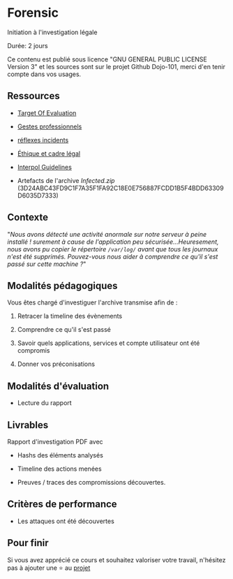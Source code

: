 # Forensic

Initiation à l'investigation légale

Durée: 2 jours 

Ce contenu est publié sous licence "GNU GENERAL PUBLIC LICENSE Version 3" et les sources sont sur le projet Github Dojo-101, merci d'en tenir compte dans vos usages.

## Ressources



* [Target Of Evaluation](https://github.com/Aif4thah/VulnerableLightApp)

* [Gestes professionnels](https://github.com/Aif4thah/Dojo-101)

* [réflexes incidents](https://www.cert.ssi.gouv.fr/les-bons-reflexes-en-cas-dintrusion-sur-un-systeme-dinformation/)

* [Éthique et cadre légal](https://github.com/Aif4thah/Dojo-101/blob/main/CODE_OF_CONDUCT.md)

* [Interpol Guidelines](https://www.interpol.int/content/download/16243/file/Guidelines_to_Digital_Forensics_First_Responders_V7.pdf)

* Artefacts de l'archive *Infected.zip* (3D24ABC43FD9C1F7A35F1FA92C18E0E756887FCDD1B5F4BDD63309D6035D7333)


## Contexte

"*Nous avons détecté une activité anormale sur notre serveur à peine installé ! surement à cause de l'application peu sécurisée...Heuresement, nous avons pu copier le répertoire `/var/log/` avant que tous les journaux n'est été supprimés. Pouvez-vous nous aider à comprendre ce qu'il s'est passé sur cette machine ?*"


## Modalités pédagogiques

Vous êtes chargé d'investiguer l'archive transmise afin de :

1. Retracer la timeline des évènements

2. Comprendre ce qu'il s'est passé

3. Savoir quels applications, services et compte utilisateur ont été compromis

4. Donner vos préconisations

## Modalités d'évaluation

* Lecture du rapport


## Livrables

Rapport d'investigation PDF avec

* Hashs des éléments analysés

* Timeline des actions menées

* Preuves / traces des compromissions découvertes.


## Critères de performance

* Les attaques ont été découvertes

## Pour finir

Si vous avez apprécié ce cours et souhaitez valoriser votre travail, n'hésitez pas à ajouter une ⭐ au [projet](https://github.com/Aif4thah/Dojo-101)